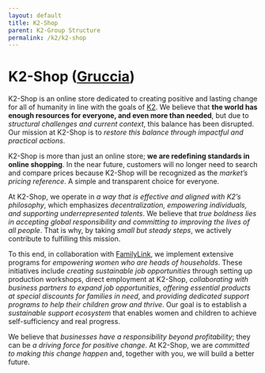 ```yaml
---
layout: default
title: K2-Shop
parent: K2-Group Structure
permalink: /k2/k2-shop
---
```


# K2-Shop ([Gruccia](https://gruccia.ir/))
K2-Shop is an online store dedicated to creating positive and lasting change for all of humanity in line with the goals of [K2](/k2-group). We believe that **the world has enough resources for everyone, and even more than needed**, but due to *structural challenges and current context*, this balance has been disrupted. Our mission at K2-Shop is to *restore this balance through impactful and practical actions*.

K2-Shop is more than just an online store; **we are redefining standards in online shopping**. In the near future, customers will no longer need to search and compare prices because K2-Shop will be recognized as the *market’s pricing reference*. A simple and transparent choice for everyone.

At K2-Shop, we operate in *a way that is effective and aligned with K2’s philosophy*, which emphasizes *decentralization, empowering individuals, and supporting underrepresented talents*. We believe that *true boldness lies in accepting global responsibility and committing to improving the lives of all people*. That is why, by taking *small but steady steps*, we actively contribute to fulfilling this mission.

To this end, in collaboration with [FamilyLink](/family-link), we implement extensive programs for *empowering women who are heads of households*. These initiatives include *creating sustainable job opportunities* through setting up production workshops, direct employment at K2-Shop, *collaborating with business partners to expand job opportunities*, *offering essential products at special discounts for families in need*, and *providing dedicated support programs to help their children grow and thrive*. Our goal is to establish a *sustainable support ecosystem* that enables women and children to achieve self-sufficiency and real progress.

We believe that *businesses have a responsibility beyond profitability*; they can be *a driving force for positive change*. At K2-Shop, we are *committed to making this change happen* and, together with you, we will build a better future.

